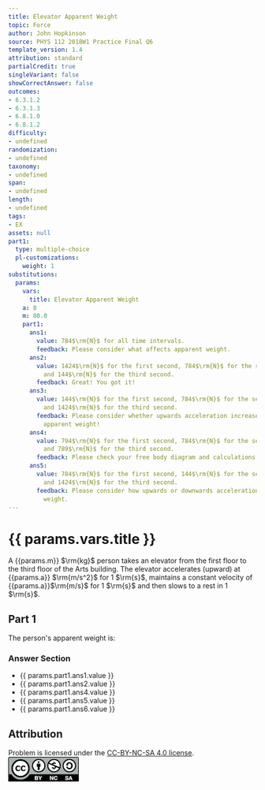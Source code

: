 ```yaml
---
title: Elevator Apparent Weight
topic: Force
author: John Hopkinson
source: PHYS 112 2018W1 Practice Final Q6
template_version: 1.4
attribution: standard
partialCredit: true
singleVariant: false
showCorrectAnswer: false
outcomes:
- 6.3.1.2
- 6.3.1.3
- 6.8.1.0
- 6.8.1.2
difficulty:
- undefined
randomization:
- undefined
taxonomy:
- undefined
span:
- undefined
length:
- undefined
tags:
- EX
assets: null
part1:
  type: multiple-choice
  pl-customizations:
    weight: 1
substitutions:
  params:
    vars:
      title: Elevator Apparent Weight
    a: 8
    m: 80.0
    part1:
      ans1:
        value: 784$\rm{N}$ for all time intervals.
        feedback: Please consider what affects apparent weight.
      ans2:
        value: 1424$\rm{N}$ for the first second, 784$\rm{N}$ for the second second,
          and 144$\rm{N}$ for the third second.
        feedback: Great! You got it!
      ans3:
        value: 144$\rm{N}$ for the first second, 784$\rm{N}$ for the second second,
          and 1424$\rm{N}$ for the third second.
        feedback: Please consider whether upwards acceleration increases or decreases
          apparent weight!
      ans4:
        value: 794$\rm{N}$ for the first second, 784$\rm{N}$ for the second second,
          and 789$\rm{N}$ for the third second.
        feedback: Please check your free body diagram and calculations!
      ans5:
        value: 784$\rm{N}$ for the first second, 144$\rm{N}$ for the second second,
          and 1424$\rm{N}$ for the third second.
        feedback: Please consider how upwards or downwards acceleration affects apparent
          weight.
---
```

# {{ params.vars.title }}
A {{params.m}} $\rm{kg}$ person takes an elevator from the first floor to the third floor of the Arts building. The elevator accelerates (upward) at {{params.a}} $\rm{m/s^2}$ for 1 $\rm{s}$, maintains a constant velocity of {{params.a}}$\rm{m/s}$ for 1 $\rm{s}$ and then slows to a rest in 1 $\rm{s}$.

## Part 1

The person's apparent weight is:

### Answer Section

- {{ params.part1.ans1.value }}
- {{ params.part1.ans2.value }}
- {{ params.part1.ans4.value }}
- {{ params.part1.ans5.value }}
- {{ params.part1.ans6.value }}

## Attribution

Problem is licensed under the [CC-BY-NC-SA 4.0 license](https://creativecommons.org/licenses/by-nc-sa/4.0/).<br> ![The Creative Commons 4.0 license requiring attribution-BY, non-commercial-NC, and share-alike-SA license.](https://raw.githubusercontent.com/firasm/bits/master/by-nc-sa.png)